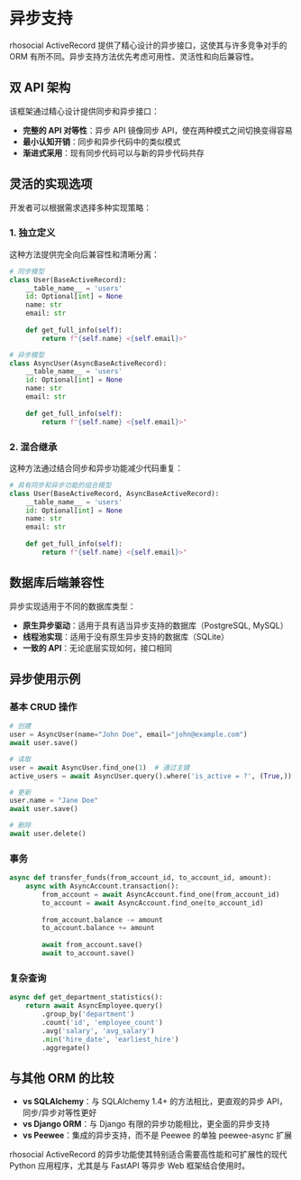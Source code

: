 # 异步支持

rhosocial ActiveRecord 提供了精心设计的异步接口，这使其与许多竞争对手的 ORM 有所不同。异步支持方法优先考虑可用性、灵活性和向后兼容性。

## 双 API 架构

该框架通过精心设计提供同步和异步接口：

- **完整的 API 对等性**：异步 API 镜像同步 API，使在两种模式之间切换变得容易
- **最小认知开销**：同步和异步代码中的类似模式
- **渐进式采用**：现有同步代码可以与新的异步代码共存

## 灵活的实现选项

开发者可以根据需求选择多种实现策略：

### 1. 独立定义

这种方法提供完全向后兼容性和清晰分离：

```python
# 同步模型
class User(BaseActiveRecord):
    __table_name__ = 'users'
    id: Optional[int] = None
    name: str
    email: str
    
    def get_full_info(self):
        return f"{self.name} <{self.email}>"

# 异步模型
class AsyncUser(AsyncBaseActiveRecord):
    __table_name__ = 'users'
    id: Optional[int] = None
    name: str
    email: str
    
    def get_full_info(self):
        return f"{self.name} <{self.email}>"
```

### 2. 混合继承

这种方法通过结合同步和异步功能减少代码重复：

```python
# 具有同步和异步功能的组合模型
class User(BaseActiveRecord, AsyncBaseActiveRecord):
    __table_name__ = 'users'
    id: Optional[int] = None
    name: str
    email: str
    
    def get_full_info(self):
        return f"{self.name} <{self.email}>"
```

## 数据库后端兼容性

异步实现适用于不同的数据库类型：

- **原生异步驱动**：适用于具有适当异步支持的数据库（PostgreSQL, MySQL）
- **线程池实现**：适用于没有原生异步支持的数据库（SQLite）
- **一致的 API**：无论底层实现如何，接口相同

## 异步使用示例

### 基本 CRUD 操作

```python
# 创建
user = AsyncUser(name="John Doe", email="john@example.com")
await user.save()

# 读取
user = await AsyncUser.find_one(1)  # 通过主键
active_users = await AsyncUser.query().where('is_active = ?', (True,)).all()

# 更新
user.name = "Jane Doe"
await user.save()

# 删除
await user.delete()
```

### 事务

```python
async def transfer_funds(from_account_id, to_account_id, amount):
    async with AsyncAccount.transaction():
        from_account = await AsyncAccount.find_one(from_account_id)
        to_account = await AsyncAccount.find_one(to_account_id)
        
        from_account.balance -= amount
        to_account.balance += amount
        
        await from_account.save()
        await to_account.save()
```

### 复杂查询

```python
async def get_department_statistics():
    return await AsyncEmployee.query()
        .group_by('department')
        .count('id', 'employee_count')
        .avg('salary', 'avg_salary')
        .min('hire_date', 'earliest_hire')
        .aggregate()
```

## 与其他 ORM 的比较

- **vs SQLAlchemy**：与 SQLAlchemy 1.4+ 的方法相比，更直观的异步 API，同步/异步对等性更好
- **vs Django ORM**：与 Django 有限的异步功能相比，更全面的异步支持
- **vs Peewee**：集成的异步支持，而不是 Peewee 的单独 peewee-async 扩展

rhosocial ActiveRecord 的异步功能使其特别适合需要高性能和可扩展性的现代 Python 应用程序，尤其是与 FastAPI 等异步 Web 框架结合使用时。